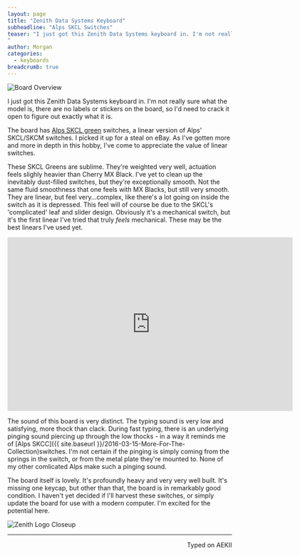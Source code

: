 ```yaml
---
layout: page
title: "Zenith Data Systems Keyboard"
subheadline: "Alps SKCL Switches"
teaser: "I just got this Zenith Data Systems keyboard in. I'm not really sure what the model is, there are no labels or stickers on the board, so I'd need to crack it open to figure out exactly what it is.
"
author: Morgan
categories:
  - keyboards
breadcrumb: true
---
```


![Board Overview](http://imgur.com/cME42jh.jpg)

I just got this Zenith Data Systems keyboard in. I'm not really sure what the model is, there are no labels or stickers on the board, so I'd need to crack it open to figure out exactly what it is.

The board has [Alps SKCL green](https://deskthority.net/wiki/Alps_SKCL_Green) switches, a linear version of Alps' SKCL/SKCM switches. I picked it up for a steal on eBay. As I've gotten more and more in depth in this hobby, I've come to appreciate the value of linear switches.

These SKCL Greens are sublime. They're weighted very well, actuation feels slighly heavier than Cherry MX Black. I've yet to clean up the inevitably dust-filled switches, but they're exceptionally smooth. Not the same fluid smoothness that one feels with MX Blacks, but still very smooth. They are linear, but feel very...complex, like there's a lot going on inside the switch as it is depressed. This feel will of course be due to the SKCL's 'complicated' leaf and slider design. Obviously it's a mechanical switch, but it's the first linear I've tried that truly _feels_ mechanical. These may be the best linears I've used yet.

<div class="video-container"><iframe title="YouTube video player" class="youtube-player" type="text/html"
width="640" height="390" src="http://www.youtube.com/embed/EQRfP_x0PJE"
frameborder="0" allowFullScreen></iframe></div>

The sound of this board is very distinct. The typing sound is very low and satisfying, more thock than clack. During fast typing, there is an underlying pinging sound piercing up through the low thocks - in a way it reminds me of [Alps SKCC]({{ site.baseurl }}/2016-03-15-More-For-The-Collection)switches. I'm not certain if the pinging is simply coming from the springs in the switch, or from the metal plate they're mounted to. None of my other comlicated Alps make such a pinging sound.

The board itself is lovely. It's profoundly heavy and very very well built. It's missing one keycap, but other than that, the board is in remarkably good condition. I haven't yet decided if I'll harvest these switches, or simply update the board for use with a modern computer. I'm excited for the potential here.

![Zenith Logo Closeup](http://imgur.com/vhFxkuk.jpg)

---
<p align="right">Typed on AEKII</p>
